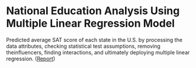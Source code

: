 # National Education Analysis Using Multiple Linear Regression Model

Predicted average SAT score of each state in the U.S. by processing the data attributes, checking statistical test assumptions, removing theinfluencers, finding interactions, and ultimately deploying multiple linear regression. ([Report](/Report.pdf))
